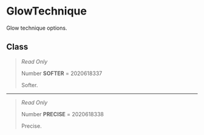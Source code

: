 # GlowTechnique
Glow technique options.

## Class
> *Read Only* 
> 
> Number **SOFTER** = 2020618337
> 
> Softer.
*** 
> *Read Only* 
> 
> Number **PRECISE** = 2020618338
> 
> Precise.

